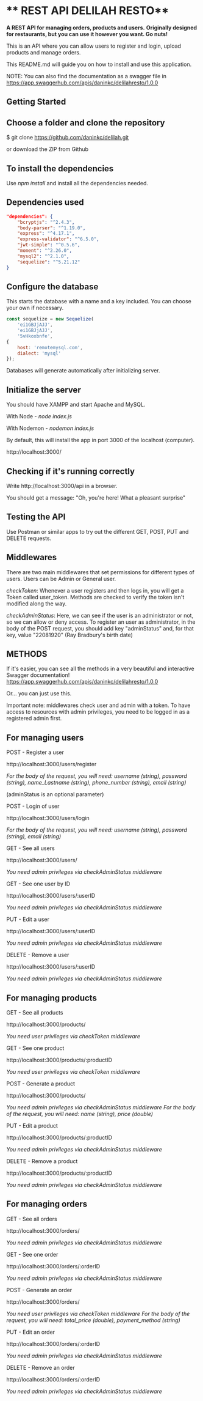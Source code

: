 # ** REST API DELILAH RESTO**

**A REST API for managing orders, products and users.**
**Originally designed for restaurants, but you can use it however you want. Go nuts!**

This is an API where you can allow users to register and login, upload products and manage orders.

This README.md will guide you on how to install and use this application.

NOTE: You can also find the documentation as a swagger file in https://app.swaggerhub.com/apis/daninkc/delilahresto/1.0.0

## Getting Started

## Choose a folder and clone the repository

$ git clone https://github.com/daninkc/delilah.git

or download the ZIP from Github

## To install the dependencies

Use *npm install* and install all the dependencies needed.

## Dependencies used

````json
"dependencies": {
    "bcryptjs": "^2.4.3",
    "body-parser": "^1.19.0",
    "express": "^4.17.1",
    "express-validator": "^6.5.0",
    "jwt-simple": "^0.5.6",
    "moment": "^2.26.0",
    "mysql2": "^2.1.0",
    "sequelize": "^5.21.12"
}
````

## Configure the database

This starts the database with a name and a key included. You can choose your own if necessary.

````js
const sequelize = new Sequelize(
    'ei1GBJjAJJ',
    'ei1GBJjAJJ',
    '5vHkoxbnfe',
{
    host: 'remotemysql.com',
    dialect: 'mysql'
});
````
Databases will generate automatically after initializing server.

## Initialize the server

You should have XAMPP and start Apache and MySQL.

With Node - *node index.js*

With Nodemon - *nodemon index.js*

By default, this will install the app in port 3000 of the localhost (computer).

http://localhost:3000/

## Checking if it's running correctly

Write http://localhost:3000/api in a browser.

You should get a message: "Oh, you're here! What a pleasant surprise"

## Testing the API

Use Postman or similar apps to try out the different GET, POST, PUT and DELETE requests.

## Middlewares

There are two main middlewares that set permissions for different types of users.
Users can be Admin or General user.

*checkToken*: Whenever a user registers and then logs in, you will get a Token called user_token.
Methods are checked to verify the token isn't modified along the way.

*checkAdminStatus*: Here, we can see if the user is an administrator or not, so we can allow or deny access.
To register an user as administrator, in the body of the POST request, you should add key "adminStatus" and, for that key, value "22081920"
(Ray Bradbury's birth date)


## METHODS

If it's easier, you can see all the methods in a very beautiful and interactive Swagger documentation!
https://app.swaggerhub.com/apis/daninkc/delilahresto/1.0.0

Or... you can just use this.

Important note: middlewares check user and admin with a token. To have access to resources with admin privileges, you need to be logged in as a registered admin first.

## For managing users

POST - Register a user

http://localhost:3000/users/register

*For the body of the request, you will need: username (string), password (string), name_Lastname (string), phone_number (string), email (string)*

(adminStatus is an optional parameter)

POST - Login of user

http://localhost:3000/users/login

*For the body of the request, you will need: username (string), password (string), email (string)*

GET - See all users

http://localhost:3000/users/

*You need admin privileges via checkAdminStatus middleware*

GET - See one user by ID

http://localhost:3000/users/:userID

*You need admin privileges via checkAdminStatus middleware*

PUT - Edit a user

http://localhost:3000/users/:userID

*You need admin privileges via checkAdminStatus middleware*

DELETE - Remove a user

http://localhost:3000/users/:userID

*You need admin privileges via checkAdminStatus middleware*

## For managing products

GET - See all products

http://localhost:3000/products/

*You need user privileges via checkToken middleware*

GET - See one product

http://localhost:3000/products/:productID

*You need user privileges via checkToken middleware*

POST - Generate a product

http://localhost:3000/products/

*You need admin privileges via checkAdminStatus middleware*
*For the body of the request, you will need: name (string), price (double)*

PUT - Edit a product

http://localhost:3000/products/:productID

*You need admin privileges via checkAdminStatus middleware*

DELETE - Remove a product

http://localhost:3000/products/:productID

*You need admin privileges via checkAdminStatus middleware*

## For managing orders

GET - See all orders

http://localhost:3000/orders/

*You need admin privileges via checkAdminStatus middleware*

GET - See one order

http://localhost:3000/orders/:orderID

*You need admin privileges via checkAdminStatus middleware*

POST - Generate an order

http://localhost:3000/orders/

*You need user privileges via checkToken middleware*
*For the body of the request, you will need: total_price (double), payment_method (string)*

PUT - Edit an order

http://localhost:3000/orders/:orderID

*You need admin privileges via checkAdminStatus middleware*

DELETE - Remove an order

http://localhost:3000/orders/:orderID

*You need admin privileges via checkAdminStatus middleware*
